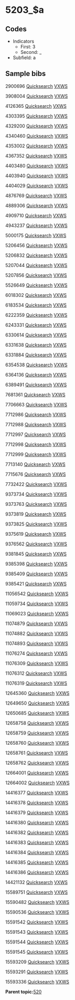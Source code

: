 # 5203\_$a

## Codes

-   Indicators
    -   First: 3
    -   Second: \_
-   Subfield: a

## Sample bibs

2900696 [Quicksearch](https://search.library.yale.edu/catalog/2900696) [VXWS](http://prodorbis.library.yale.edu:7014/vxws/GetHoldingsService?bibId=2900696)

3908004 [Quicksearch](https://search.library.yale.edu/catalog/3908004) [VXWS](http://prodorbis.library.yale.edu:7014/vxws/GetHoldingsService?bibId=3908004)

4126365 [Quicksearch](https://search.library.yale.edu/catalog/4126365) [VXWS](http://prodorbis.library.yale.edu:7014/vxws/GetHoldingsService?bibId=4126365)

4303395 [Quicksearch](https://search.library.yale.edu/catalog/4303395) [VXWS](http://prodorbis.library.yale.edu:7014/vxws/GetHoldingsService?bibId=4303395)

4329200 [Quicksearch](https://search.library.yale.edu/catalog/4329200) [VXWS](http://prodorbis.library.yale.edu:7014/vxws/GetHoldingsService?bibId=4329200)

4340460 [Quicksearch](https://search.library.yale.edu/catalog/4340460) [VXWS](http://prodorbis.library.yale.edu:7014/vxws/GetHoldingsService?bibId=4340460)

4353002 [Quicksearch](https://search.library.yale.edu/catalog/4353002) [VXWS](http://prodorbis.library.yale.edu:7014/vxws/GetHoldingsService?bibId=4353002)

4367352 [Quicksearch](https://search.library.yale.edu/catalog/4367352) [VXWS](http://prodorbis.library.yale.edu:7014/vxws/GetHoldingsService?bibId=4367352)

4403480 [Quicksearch](https://search.library.yale.edu/catalog/4403480) [VXWS](http://prodorbis.library.yale.edu:7014/vxws/GetHoldingsService?bibId=4403480)

4403940 [Quicksearch](https://search.library.yale.edu/catalog/4403940) [VXWS](http://prodorbis.library.yale.edu:7014/vxws/GetHoldingsService?bibId=4403940)

4404029 [Quicksearch](https://search.library.yale.edu/catalog/4404029) [VXWS](http://prodorbis.library.yale.edu:7014/vxws/GetHoldingsService?bibId=4404029)

4876769 [Quicksearch](https://search.library.yale.edu/catalog/4876769) [VXWS](http://prodorbis.library.yale.edu:7014/vxws/GetHoldingsService?bibId=4876769)

4889306 [Quicksearch](https://search.library.yale.edu/catalog/4889306) [VXWS](http://prodorbis.library.yale.edu:7014/vxws/GetHoldingsService?bibId=4889306)

4909710 [Quicksearch](https://search.library.yale.edu/catalog/4909710) [VXWS](http://prodorbis.library.yale.edu:7014/vxws/GetHoldingsService?bibId=4909710)

4943237 [Quicksearch](https://search.library.yale.edu/catalog/4943237) [VXWS](http://prodorbis.library.yale.edu:7014/vxws/GetHoldingsService?bibId=4943237)

5000175 [Quicksearch](https://search.library.yale.edu/catalog/5000175) [VXWS](http://prodorbis.library.yale.edu:7014/vxws/GetHoldingsService?bibId=5000175)

5206456 [Quicksearch](https://search.library.yale.edu/catalog/5206456) [VXWS](http://prodorbis.library.yale.edu:7014/vxws/GetHoldingsService?bibId=5206456)

5206832 [Quicksearch](https://search.library.yale.edu/catalog/5206832) [VXWS](http://prodorbis.library.yale.edu:7014/vxws/GetHoldingsService?bibId=5206832)

5207044 [Quicksearch](https://search.library.yale.edu/catalog/5207044) [VXWS](http://prodorbis.library.yale.edu:7014/vxws/GetHoldingsService?bibId=5207044)

5207856 [Quicksearch](https://search.library.yale.edu/catalog/5207856) [VXWS](http://prodorbis.library.yale.edu:7014/vxws/GetHoldingsService?bibId=5207856)

5526649 [Quicksearch](https://search.library.yale.edu/catalog/5526649) [VXWS](http://prodorbis.library.yale.edu:7014/vxws/GetHoldingsService?bibId=5526649)

6018302 [Quicksearch](https://search.library.yale.edu/catalog/6018302) [VXWS](http://prodorbis.library.yale.edu:7014/vxws/GetHoldingsService?bibId=6018302)

6183534 [Quicksearch](https://search.library.yale.edu/catalog/6183534) [VXWS](http://prodorbis.library.yale.edu:7014/vxws/GetHoldingsService?bibId=6183534)

6222359 [Quicksearch](https://search.library.yale.edu/catalog/6222359) [VXWS](http://prodorbis.library.yale.edu:7014/vxws/GetHoldingsService?bibId=6222359)

6243331 [Quicksearch](https://search.library.yale.edu/catalog/6243331) [VXWS](http://prodorbis.library.yale.edu:7014/vxws/GetHoldingsService?bibId=6243331)

6330614 [Quicksearch](https://search.library.yale.edu/catalog/6330614) [VXWS](http://prodorbis.library.yale.edu:7014/vxws/GetHoldingsService?bibId=6330614)

6331638 [Quicksearch](https://search.library.yale.edu/catalog/6331638) [VXWS](http://prodorbis.library.yale.edu:7014/vxws/GetHoldingsService?bibId=6331638)

6331884 [Quicksearch](https://search.library.yale.edu/catalog/6331884) [VXWS](http://prodorbis.library.yale.edu:7014/vxws/GetHoldingsService?bibId=6331884)

6354538 [Quicksearch](https://search.library.yale.edu/catalog/6354538) [VXWS](http://prodorbis.library.yale.edu:7014/vxws/GetHoldingsService?bibId=6354538)

6364136 [Quicksearch](https://search.library.yale.edu/catalog/6364136) [VXWS](http://prodorbis.library.yale.edu:7014/vxws/GetHoldingsService?bibId=6364136)

6389491 [Quicksearch](https://search.library.yale.edu/catalog/6389491) [VXWS](http://prodorbis.library.yale.edu:7014/vxws/GetHoldingsService?bibId=6389491)

7681361 [Quicksearch](https://search.library.yale.edu/catalog/7681361) [VXWS](http://prodorbis.library.yale.edu:7014/vxws/GetHoldingsService?bibId=7681361)

7706663 [Quicksearch](https://search.library.yale.edu/catalog/7706663) [VXWS](http://prodorbis.library.yale.edu:7014/vxws/GetHoldingsService?bibId=7706663)

7712986 [Quicksearch](https://search.library.yale.edu/catalog/7712986) [VXWS](http://prodorbis.library.yale.edu:7014/vxws/GetHoldingsService?bibId=7712986)

7712988 [Quicksearch](https://search.library.yale.edu/catalog/7712988) [VXWS](http://prodorbis.library.yale.edu:7014/vxws/GetHoldingsService?bibId=7712988)

7712997 [Quicksearch](https://search.library.yale.edu/catalog/7712997) [VXWS](http://prodorbis.library.yale.edu:7014/vxws/GetHoldingsService?bibId=7712997)

7712998 [Quicksearch](https://search.library.yale.edu/catalog/7712998) [VXWS](http://prodorbis.library.yale.edu:7014/vxws/GetHoldingsService?bibId=7712998)

7712999 [Quicksearch](https://search.library.yale.edu/catalog/7712999) [VXWS](http://prodorbis.library.yale.edu:7014/vxws/GetHoldingsService?bibId=7712999)

7713140 [Quicksearch](https://search.library.yale.edu/catalog/7713140) [VXWS](http://prodorbis.library.yale.edu:7014/vxws/GetHoldingsService?bibId=7713140)

7715676 [Quicksearch](https://search.library.yale.edu/catalog/7715676) [VXWS](http://prodorbis.library.yale.edu:7014/vxws/GetHoldingsService?bibId=7715676)

7732422 [Quicksearch](https://search.library.yale.edu/catalog/7732422) [VXWS](http://prodorbis.library.yale.edu:7014/vxws/GetHoldingsService?bibId=7732422)

9373734 [Quicksearch](https://search.library.yale.edu/catalog/9373734) [VXWS](http://prodorbis.library.yale.edu:7014/vxws/GetHoldingsService?bibId=9373734)

9373763 [Quicksearch](https://search.library.yale.edu/catalog/9373763) [VXWS](http://prodorbis.library.yale.edu:7014/vxws/GetHoldingsService?bibId=9373763)

9373819 [Quicksearch](https://search.library.yale.edu/catalog/9373819) [VXWS](http://prodorbis.library.yale.edu:7014/vxws/GetHoldingsService?bibId=9373819)

9373825 [Quicksearch](https://search.library.yale.edu/catalog/9373825) [VXWS](http://prodorbis.library.yale.edu:7014/vxws/GetHoldingsService?bibId=9373825)

9375619 [Quicksearch](https://search.library.yale.edu/catalog/9375619) [VXWS](http://prodorbis.library.yale.edu:7014/vxws/GetHoldingsService?bibId=9375619)

9376562 [Quicksearch](https://search.library.yale.edu/catalog/9376562) [VXWS](http://prodorbis.library.yale.edu:7014/vxws/GetHoldingsService?bibId=9376562)

9381845 [Quicksearch](https://search.library.yale.edu/catalog/9381845) [VXWS](http://prodorbis.library.yale.edu:7014/vxws/GetHoldingsService?bibId=9381845)

9385398 [Quicksearch](https://search.library.yale.edu/catalog/9385398) [VXWS](http://prodorbis.library.yale.edu:7014/vxws/GetHoldingsService?bibId=9385398)

9385409 [Quicksearch](https://search.library.yale.edu/catalog/9385409) [VXWS](http://prodorbis.library.yale.edu:7014/vxws/GetHoldingsService?bibId=9385409)

9385421 [Quicksearch](https://search.library.yale.edu/catalog/9385421) [VXWS](http://prodorbis.library.yale.edu:7014/vxws/GetHoldingsService?bibId=9385421)

11056542 [Quicksearch](https://search.library.yale.edu/catalog/11056542) [VXWS](http://prodorbis.library.yale.edu:7014/vxws/GetHoldingsService?bibId=11056542)

11059734 [Quicksearch](https://search.library.yale.edu/catalog/11059734) [VXWS](http://prodorbis.library.yale.edu:7014/vxws/GetHoldingsService?bibId=11059734)

11069023 [Quicksearch](https://search.library.yale.edu/catalog/11069023) [VXWS](http://prodorbis.library.yale.edu:7014/vxws/GetHoldingsService?bibId=11069023)

11074879 [Quicksearch](https://search.library.yale.edu/catalog/11074879) [VXWS](http://prodorbis.library.yale.edu:7014/vxws/GetHoldingsService?bibId=11074879)

11074882 [Quicksearch](https://search.library.yale.edu/catalog/11074882) [VXWS](http://prodorbis.library.yale.edu:7014/vxws/GetHoldingsService?bibId=11074882)

11074893 [Quicksearch](https://search.library.yale.edu/catalog/11074893) [VXWS](http://prodorbis.library.yale.edu:7014/vxws/GetHoldingsService?bibId=11074893)

11076274 [Quicksearch](https://search.library.yale.edu/catalog/11076274) [VXWS](http://prodorbis.library.yale.edu:7014/vxws/GetHoldingsService?bibId=11076274)

11076309 [Quicksearch](https://search.library.yale.edu/catalog/11076309) [VXWS](http://prodorbis.library.yale.edu:7014/vxws/GetHoldingsService?bibId=11076309)

11076312 [Quicksearch](https://search.library.yale.edu/catalog/11076312) [VXWS](http://prodorbis.library.yale.edu:7014/vxws/GetHoldingsService?bibId=11076312)

11076319 [Quicksearch](https://search.library.yale.edu/catalog/11076319) [VXWS](http://prodorbis.library.yale.edu:7014/vxws/GetHoldingsService?bibId=11076319)

12645360 [Quicksearch](https://search.library.yale.edu/catalog/12645360) [VXWS](http://prodorbis.library.yale.edu:7014/vxws/GetHoldingsService?bibId=12645360)

12649650 [Quicksearch](https://search.library.yale.edu/catalog/12649650) [VXWS](http://prodorbis.library.yale.edu:7014/vxws/GetHoldingsService?bibId=12649650)

12650685 [Quicksearch](https://search.library.yale.edu/catalog/12650685) [VXWS](http://prodorbis.library.yale.edu:7014/vxws/GetHoldingsService?bibId=12650685)

12658758 [Quicksearch](https://search.library.yale.edu/catalog/12658758) [VXWS](http://prodorbis.library.yale.edu:7014/vxws/GetHoldingsService?bibId=12658758)

12658759 [Quicksearch](https://search.library.yale.edu/catalog/12658759) [VXWS](http://prodorbis.library.yale.edu:7014/vxws/GetHoldingsService?bibId=12658759)

12658760 [Quicksearch](https://search.library.yale.edu/catalog/12658760) [VXWS](http://prodorbis.library.yale.edu:7014/vxws/GetHoldingsService?bibId=12658760)

12658761 [Quicksearch](https://search.library.yale.edu/catalog/12658761) [VXWS](http://prodorbis.library.yale.edu:7014/vxws/GetHoldingsService?bibId=12658761)

12658762 [Quicksearch](https://search.library.yale.edu/catalog/12658762) [VXWS](http://prodorbis.library.yale.edu:7014/vxws/GetHoldingsService?bibId=12658762)

12664001 [Quicksearch](https://search.library.yale.edu/catalog/12664001) [VXWS](http://prodorbis.library.yale.edu:7014/vxws/GetHoldingsService?bibId=12664001)

12664002 [Quicksearch](https://search.library.yale.edu/catalog/12664002) [VXWS](http://prodorbis.library.yale.edu:7014/vxws/GetHoldingsService?bibId=12664002)

14416377 [Quicksearch](https://search.library.yale.edu/catalog/14416377) [VXWS](http://prodorbis.library.yale.edu:7014/vxws/GetHoldingsService?bibId=14416377)

14416378 [Quicksearch](https://search.library.yale.edu/catalog/14416378) [VXWS](http://prodorbis.library.yale.edu:7014/vxws/GetHoldingsService?bibId=14416378)

14416379 [Quicksearch](https://search.library.yale.edu/catalog/14416379) [VXWS](http://prodorbis.library.yale.edu:7014/vxws/GetHoldingsService?bibId=14416379)

14416380 [Quicksearch](https://search.library.yale.edu/catalog/14416380) [VXWS](http://prodorbis.library.yale.edu:7014/vxws/GetHoldingsService?bibId=14416380)

14416382 [Quicksearch](https://search.library.yale.edu/catalog/14416382) [VXWS](http://prodorbis.library.yale.edu:7014/vxws/GetHoldingsService?bibId=14416382)

14416383 [Quicksearch](https://search.library.yale.edu/catalog/14416383) [VXWS](http://prodorbis.library.yale.edu:7014/vxws/GetHoldingsService?bibId=14416383)

14416384 [Quicksearch](https://search.library.yale.edu/catalog/14416384) [VXWS](http://prodorbis.library.yale.edu:7014/vxws/GetHoldingsService?bibId=14416384)

14416385 [Quicksearch](https://search.library.yale.edu/catalog/14416385) [VXWS](http://prodorbis.library.yale.edu:7014/vxws/GetHoldingsService?bibId=14416385)

14416386 [Quicksearch](https://search.library.yale.edu/catalog/14416386) [VXWS](http://prodorbis.library.yale.edu:7014/vxws/GetHoldingsService?bibId=14416386)

14421132 [Quicksearch](https://search.library.yale.edu/catalog/14421132) [VXWS](http://prodorbis.library.yale.edu:7014/vxws/GetHoldingsService?bibId=14421132)

15589751 [Quicksearch](https://search.library.yale.edu/catalog/15589751) [VXWS](http://prodorbis.library.yale.edu:7014/vxws/GetHoldingsService?bibId=15589751)

15590482 [Quicksearch](https://search.library.yale.edu/catalog/15590482) [VXWS](http://prodorbis.library.yale.edu:7014/vxws/GetHoldingsService?bibId=15590482)

15590536 [Quicksearch](https://search.library.yale.edu/catalog/15590536) [VXWS](http://prodorbis.library.yale.edu:7014/vxws/GetHoldingsService?bibId=15590536)

15591542 [Quicksearch](https://search.library.yale.edu/catalog/15591542) [VXWS](http://prodorbis.library.yale.edu:7014/vxws/GetHoldingsService?bibId=15591542)

15591543 [Quicksearch](https://search.library.yale.edu/catalog/15591543) [VXWS](http://prodorbis.library.yale.edu:7014/vxws/GetHoldingsService?bibId=15591543)

15591544 [Quicksearch](https://search.library.yale.edu/catalog/15591544) [VXWS](http://prodorbis.library.yale.edu:7014/vxws/GetHoldingsService?bibId=15591544)

15591545 [Quicksearch](https://search.library.yale.edu/catalog/15591545) [VXWS](http://prodorbis.library.yale.edu:7014/vxws/GetHoldingsService?bibId=15591545)

15593209 [Quicksearch](https://search.library.yale.edu/catalog/15593209) [VXWS](http://prodorbis.library.yale.edu:7014/vxws/GetHoldingsService?bibId=15593209)

15593291 [Quicksearch](https://search.library.yale.edu/catalog/15593291) [VXWS](http://prodorbis.library.yale.edu:7014/vxws/GetHoldingsService?bibId=15593291)

15593336 [Quicksearch](https://search.library.yale.edu/catalog/15593336) [VXWS](http://prodorbis.library.yale.edu:7014/vxws/GetHoldingsService?bibId=15593336)

**Parent topic:**[520](../../tags/520/520.md)

